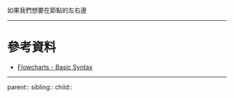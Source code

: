 如果我們想要在節點的左右邊

- - -
# 參考資料
- [Flowcharts - Basic Syntax](https://mermaid.js.org/syntax/flowchart.html)
- - -
parent::
sibling::
child::